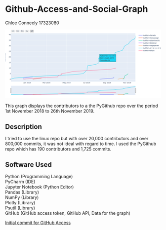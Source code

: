 # Github-Access-and-Social-Graph
Chloe Conneely 17323080

![Graph 1 Year](https://github.com/TheCsWorld/Github-Access/blob/master/Graph%201%20year.png)

This graph displays the contributors to a the PyGithub repo over the period 1st November 2018 to 26th November 2019.

## Description
I tried to use the linux repo but with over 20,000 contributors and over 800,000 commits, it was not ideal with regard to time.
I used the PyGithub repo which has 190 contributors and 1,725 commits.

## Software Used
Python (Programming Language)</br>
PyCharm (IDE)</br>
Jupyter Notebook (Python Editor)</br>
Pandas (Library)</br>
NumPy (Library)</br>
Plotly (Library)</br>
Psutil (Library)</br>
GitHub (GitHub access token, GitHub API, Data for the graph)</br>

[Initial commit for GitHub Access](https://github.com/TheCsWorld/Github-Access/commit/a1e3224b51cf9e9006a83d3aaa4250134600e671)

